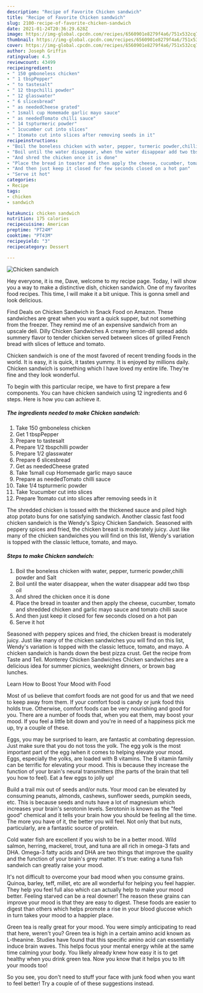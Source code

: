 ```yaml
---
description: "Recipe of Favorite Chicken sandwich"
title: "Recipe of Favorite Chicken sandwich"
slug: 2100-recipe-of-favorite-chicken-sandwich
date: 2021-01-24T20:36:29.628Z
image: https://img-global.cpcdn.com/recipes/6560901e8279f4a6/751x532cq70/chicken-sandwich-recipe-main-photo.jpg
thumbnail: https://img-global.cpcdn.com/recipes/6560901e8279f4a6/751x532cq70/chicken-sandwich-recipe-main-photo.jpg
cover: https://img-global.cpcdn.com/recipes/6560901e8279f4a6/751x532cq70/chicken-sandwich-recipe-main-photo.jpg
author: Joseph Griffin
ratingvalue: 4.5
reviewcount: 43499
recipeingredient:
- " 150 gmboneless chicken"
- " 1 tbspPepper"
- " to tastesalt"
- " 12 tbspchilli powder"
- " 12 glasswater"
- " 6 slicesbread"
- " as neededCheese grated"
- " 1small cup Homemade garlic mayo sauce"
- " as neededTomato chilli sauce"
- " 14 tspturmeric powder"
- " 1cucumber cut into slices"
- " 1tomato cut into slices after removing seeds in it"
recipeinstructions:
- "Boil the boneless chicken with water, pepper, turmeric powder,chilli powder and Salt"
- "Boil until the water disappear, when the water disappear add two tbsp oil"
- "And shred the chicken once it is done"
- "Place the bread in toaster and then apply the cheese, cucumber, tomato and shredded chicken and garlic mayo sauce and tomato chilli sauce"
- "And then just keep it closed for few seconds closed on a hot pan"
- "Serve it hot"
categories:
- Recipe
tags:
- chicken
- sandwich

katakunci: chicken sandwich 
nutrition: 175 calories
recipecuisine: American
preptime: "PT24M"
cooktime: "PT43M"
recipeyield: "3"
recipecategory: Dessert

---
```



![Chicken sandwich](https://img-global.cpcdn.com/recipes/6560901e8279f4a6/751x532cq70/chicken-sandwich-recipe-main-photo.jpg)

Hey everyone, it is me, Dave, welcome to my recipe page. Today, I will show you a way to make a distinctive dish, chicken sandwich. One of my favorites food recipes. This time, I will make it a bit unique. This is gonna smell and look delicious.

Find Deals on Chicken Sandwich in Snack Food on Amazon. These sandwiches are great when you want a quick supper, but not something from the freezer. They remind me of an expensive sandwich from an upscale deli. Dilly Chicken Sandwiches A creamy lemon-dill spread adds summery flavor to tender chicken served between slices of grilled French bread with slices of lettuce and tomato.

Chicken sandwich is one of the most favored of recent trending foods in the world. It is easy, it is quick, it tastes yummy. It is enjoyed by millions daily. Chicken sandwich is something which I have loved my entire life. They're fine and they look wonderful.


To begin with this particular recipe, we have to first prepare a few components. You can have chicken sandwich using 12 ingredients and 6 steps. Here is how you can achieve it.

<!--inarticleads1-->

##### The ingredients needed to make Chicken sandwich:

1. Take  150 gmboneless chicken
1. Get  1 tbspPepper
1. Prepare  to tastesalt
1. Prepare  1/2 tbspchilli powder
1. Prepare  1/2 glasswater
1. Prepare  6 slicesbread
1. Get  as neededCheese grated
1. Take  1small cup Homemade garlic mayo sauce
1. Prepare  as neededTomato chilli sauce
1. Take  1/4 tspturmeric powder
1. Take  1cucumber cut into slices
1. Prepare  1tomato cut into slices after removing seeds in it


The shredded chicken is tossed with the thickened sauce and piled high atop potato buns for one satisfying sandwich. Another classic fast food chicken sandwich is the Wendy&#39;s Spicy Chicken Sandwich. Seasoned with peppery spices and fried, the chicken breast is moderately juicy. Just like many of the chicken sandwiches you will find on this list, Wendy&#39;s variation is topped with the classic lettuce, tomato, and mayo. 

<!--inarticleads2-->

##### Steps to make Chicken sandwich:

1. Boil the boneless chicken with water, pepper, turmeric powder,chilli powder and Salt
1. Boil until the water disappear, when the water disappear add two tbsp oil
1. And shred the chicken once it is done
1. Place the bread in toaster and then apply the cheese, cucumber, tomato and shredded chicken and garlic mayo sauce and tomato chilli sauce
1. And then just keep it closed for few seconds closed on a hot pan
1. Serve it hot


Seasoned with peppery spices and fried, the chicken breast is moderately juicy. Just like many of the chicken sandwiches you will find on this list, Wendy&#39;s variation is topped with the classic lettuce, tomato, and mayo. A chicken sandwich is hands down the best pizza crust. Get the recipe from Taste and Tell. Monterey Chicken Sandwiches Chicken sandwiches are a delicious idea for summer picnics, weeknight dinners, or brown bag lunches. 

Learn How to Boost Your Mood with Food


Most of us believe that comfort foods are not good for us and that we need to keep away from them. If your comfort food is candy or junk food this holds true. Otherwise, comfort foods can be very nourishing and good for you. There are a number of foods that, when you eat them, may boost your mood. If you feel a little bit down and you're in need of a happiness pick me up, try a couple of these.

Eggs, you may be surprised to learn, are fantastic at combating depression. Just make sure that you do not toss the yolk. The egg yolk is the most important part of the egg iwhen it comes to helping elevate your mood. Eggs, especially the yolks, are loaded with B vitamins. The B vitamin family can be terrific for elevating your mood. This is because they increase the function of your brain's neural transmitters (the parts of the brain that tell you how to feel). Eat a few eggs to jolly up!

Build a trail mix out of seeds and/or nuts. Your mood can be elevated by consuming peanuts, almonds, cashews, sunflower seeds, pumpkin seeds, etc. This is because seeds and nuts have a lot of magnesium which increases your brain's serotonin levels. Serotonin is known as the "feel good" chemical and it tells your brain how you should be feeling all the time. The more you have of it, the better you will feel. Not only that but nuts, particularly, are a fantastic source of protein.

Cold water fish are excellent if you wish to be in a better mood. Wild salmon, herring, mackerel, trout, and tuna are all rich in omega-3 fats and DHA. Omega-3 fatty acids and DHA are two things that improve the quality and the function of your brain's grey matter. It's true: eating a tuna fish sandwich can greatly raise your mood. 

It's not difficult to overcome your bad mood when you consume grains. Quinoa, barley, teff, millet, etc are all wonderful for helping you feel happier. They help you feel full also which can actually help to make your mood better. Feeling starved can be a real downer! The reason these grains can improve your mood is that they are easy to digest. These foods are easier to digest than others which helps promote a rise in your blood glucose which in turn takes your mood to a happier place.

Green tea is really great for your mood. You were simply anticipating to read that here, weren't you? Green tea is high in a certain amino acid known as L-theanine. Studies have found that this specific amino acid can essentially induce brain waves. This helps focus your mental energy while at the same time calming your body. You likely already knew how easy it is to get healthy when you drink green tea. Now you know that it helps you to lift your moods too!

So you see, you don't need to stuff your face with junk food when you want to feel better! Try  a  couple of  of  these  suggestions  instead.


